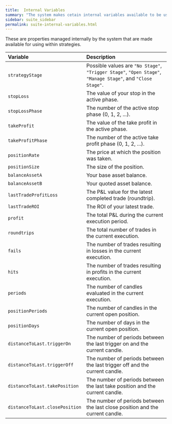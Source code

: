 ```yaml
---
title:  Internal Variables
summary: "The system makes cetain internal variables available to be used on strategies."
sidebar: suite_sidebar
permalink: suite-internal-variables.html
---
```


These are properties managed internally by the system that are made available for using within strategies.

| Variable | Description |
|:---|:---| 
| ```strategyStage``` | Possible values are ```"No Stage"```, ```"Trigger Stage"```, ```"Open Stage"```, ```"Manage Stage"```, and ```"Close Stage"```. |
| ```stopLoss``` | The value of your stop in the active phase. |
| ```stopLossPhase``` | The number of the active stop phase (0, 1, 2, ...). |
| ```takeProfit``` | The value of the take profit in the active phase. |
| ```takeProfitPhase``` | The number of the active take profit phase (0, 1, 2, ...). |
| ```positionRate``` | The price at which the position was taken. |
| ```positionSize``` | The size of the position. |
| ```balanceAssetA``` | Your base asset balance. |
| ```balanceAssetB``` | Your quoted asset balance. |
| ```lastTradeProfitLoss``` | The P&L value for the latest completed trade (roundtrip). |
| ```lastTradeROI``` | The ROI of your latest trade. |
| ```profit``` | The total P&L during the current execution period. |
| ```roundtrips``` | The total number of trades in the current execution. |
| ```fails``` | The number of trades resulting in losses in the current execution. |
| ```hits``` | The number of trades resulting in profits in the current execution. |
| ```periods``` | The number of candles evaluated in the current execution. |
| ```positionPeriods``` | The number of candles in the current open position. |
| ```positionDays``` | The number of days in the current open position. |
| ```distanceToLast.triggerOn``` | The number of periods between the last trigger on and the current candle. |
| ```distanceToLast.triggerOff``` | The number of periods between the last trigger off and the current candle. |
| ```distanceToLast.takePosition``` | The number of periods between the last take position and the current candle. |
| ```distanceToLast.closePosition``` | The number of periods between the last close position and the current candle. |
